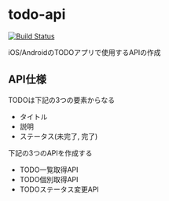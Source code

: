 # todo-api

[![Build Status](https://travis-ci.org/yuzoiwasaki/todo-api.svg?branch=master)](https://travis-ci.org/yuzoiwasaki/todo-api)

iOS/AndroidのTODOアプリで使用するAPIの作成

## API仕様

TODOは下記の3つの要素からなる

- タイトル
- 説明
- ステータス(未完了, 完了)

下記の3つのAPIを作成する

- TODO一覧取得API
- TODO個別取得API
- TODOステータス変更API
